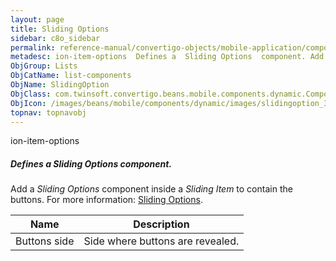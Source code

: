 ```yaml
---
layout: page
title: Sliding Options
sidebar: c8o_sidebar
permalink: reference-manual/convertigo-objects/mobile-application/components/list-components/sliding-options/
metadesc: ion-item-options  Defines a  Sliding Options  component. Add a  Sliding Options  component inside a  Sliding Item  to contain the buttons.  For more i
ObjGroup: Lists
ObjCatName: list-components
ObjName: SlidingOption
ObjClass: com.twinsoft.convertigo.beans.mobile.components.dynamic.ComponentManager$1
ObjIcon: /images/beans/mobile/components/dynamic/images/slidingoption_32x32.png
topnav: topnavobj
---
```

ion-item-options
##### Defines a <i>Sliding Options</i> component.
Add a <i>Sliding Options</i> component inside a <i>Sliding Item</i> to contain the buttons.
 For more information: <a href='https://ionicframework.com/docs/v3/components/#sliding-list' target='_blank'>Sliding Options</a>.

Name | Description 
--- | ---
Buttons side | Side where buttons are revealed.


